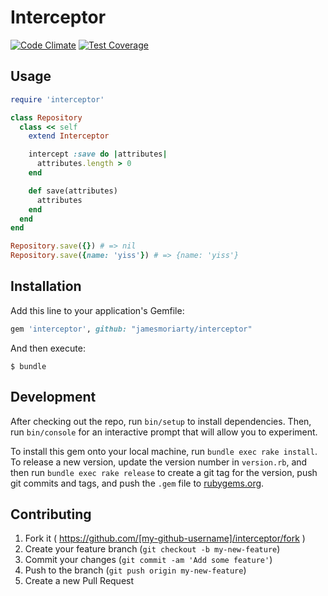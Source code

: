 # Interceptor

[![Code Climate](https://codeclimate.com/github/jamesmoriarty/interceptor/badges/gpa.svg)](https://codeclimate.com/github/jamesmoriarty/interceptor) [![Test Coverage](https://codeclimate.com/github/jamesmoriarty/interceptor/badges/coverage.svg)](https://codeclimate.com/github/jamesmoriarty/interceptor/coverage)

## Usage

```ruby
require 'interceptor'

class Repository
  class << self
    extend Interceptor

    intercept :save do |attributes|
      attributes.length > 0
    end

    def save(attributes)
      attributes
    end
  end
end

Repository.save({}) # => nil
Repository.save({name: 'yiss'}) # => {name: 'yiss'}
```

## Installation

Add this line to your application's Gemfile:

```ruby
gem 'interceptor', github: "jamesmoriarty/interceptor"
```

And then execute:

    $ bundle

## Development

After checking out the repo, run `bin/setup` to install dependencies. Then, run `bin/console` for an interactive prompt that will allow you to experiment.

To install this gem onto your local machine, run `bundle exec rake install`. To release a new version, update the version number in `version.rb`, and then run `bundle exec rake release` to create a git tag for the version, push git commits and tags, and push the `.gem` file to [rubygems.org](https://rubygems.org).

## Contributing

1. Fork it ( https://github.com/[my-github-username]/interceptor/fork )
2. Create your feature branch (`git checkout -b my-new-feature`)
3. Commit your changes (`git commit -am 'Add some feature'`)
4. Push to the branch (`git push origin my-new-feature`)
5. Create a new Pull Request
